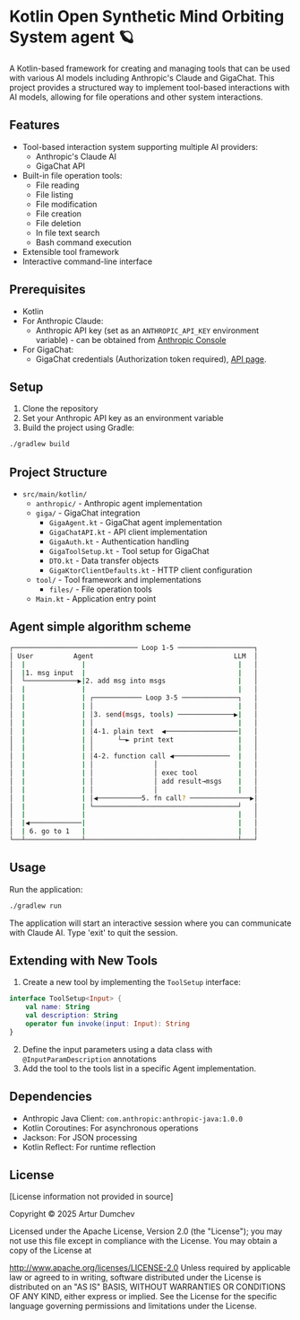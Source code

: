 # Kotlin Open Synthetic Mind Orbiting System agent 🪐

A Kotlin-based framework for creating and managing tools that can be used with various AI models including Anthropic's Claude and GigaChat. This project provides a structured way to implement tool-based interactions with AI models, allowing for file operations and other system interactions.

## Features

- Tool-based interaction system supporting multiple AI providers:
    - Anthropic's Claude AI
    - GigaChat API
- Built-in file operation tools:
    - File reading
    - File listing
    - File modification
    - File creation
    - File deletion
    - In file text search 
    - Bash command execution
- Extensible tool framework
- Interactive command-line interface

## Prerequisites

- Kotlin
- For Anthropic Claude:
    - Anthropic API key (set as an `ANTHROPIC_API_KEY` environment variable) - can be obtained from [Anthropic Console](https://console.anthropic.com/account/keys)
- For GigaChat:
    - GigaChat credentials (Authorization token required), [API page](https://developers.sber.ru/portal/products/gigachat-api).

## Setup

1. Clone the repository
2. Set your Anthropic API key as an environment variable
3. Build the project using Gradle:
```bash
./gradlew build
```

## Project Structure

- `src/main/kotlin/`
    - `anthropic/` - Anthropic agent implementation
    - `giga/` - GigaChat integration
        - `GigaAgent.kt` - GigaChat agent implementation
        - `GigaChatAPI.kt` - API client implementation
        - `GigaAuth.kt` - Authentication handling
        - `GigaToolSetup.kt` - Tool setup for GigaChat
        - `DTO.kt` - Data transfer objects
        - `GigaKtorClientDefaults.kt` - HTTP client configuration
    - `tool/` - Tool framework and implementations
        - `files/` - File operation tools
    - `Main.kt` - Application entry point

## Agent simple algorithm scheme

```bash
┌─────────────────────────────── Loop 1-5 ───────────────────┐
│ User          Agent                                   LLM  │
│  |              |                                      |   │
│  |1. msg input  |                                      |   │
│  └─────────────▶|2. add msg into msgs                  |   │
│  |              |                                      |   │
│  |              | ┌──────────── Loop 3-5 ──────────────┐   │
│  |              | │                                    |   │
│  |              | │3. send(msgs, tools) ──────────────▶|   │
│  |              | │                                    |   │
│  |              | │4-1. plain text  ◀──────────────────|   │
│  |              | │      └─► print text                |   │
│  |              | │                                    |   │
│  |              | │4-2. function call ◀──────────────  |   │
│  |              | │               │                    |   │
│  |              | │               │ exec tool          |   │
│  |              | │               │ add result→msgs    |   │
│  |              | │               │                    |   │
│  |              | │◀───────────5. fn call? ───────────────▶│
│  |              | └────────────────────────────────────┘   │
│  |              |                                      |   │
│  |◀─────────────|                                      |   │
│  | 6. go to 1   |                                      |   │
└──┴──────────────┴──────────────────────────────────────┴───┘
```

## Usage

Run the application:

```bash
./gradlew run
```

The application will start an interactive session where you can communicate with Claude AI. Type 'exit' to quit the session.

## Extending with New Tools

1. Create a new tool by implementing the `ToolSetup` interface:

```kotlin
interface ToolSetup<Input> {
    val name: String
    val description: String
    operator fun invoke(input: Input): String
}
```

2. Define the input parameters using a data class with `@InputParamDescription` annotations
3. Add the tool to the tools list in a specific Agent implementation.

## Dependencies

- Anthropic Java Client: `com.anthropic:anthropic-java:1.0.0`
- Kotlin Coroutines: For asynchronous operations
- Jackson: For JSON processing
- Kotlin Reflect: For runtime reflection

## License

[License information not provided in source]

Copyright © 2025 Artur Dumchev

Licensed under the Apache License, Version 2.0 (the "License"); you may not use this file except in compliance with the License. You may obtain a copy of the License at

http://www.apache.org/licenses/LICENSE-2.0
Unless required by applicable law or agreed to in writing, software distributed under the License is distributed on an "AS IS" BASIS, WITHOUT WARRANTIES OR CONDITIONS OF ANY KIND, either express or implied. See the License for the specific language governing permissions and limitations under the License.

